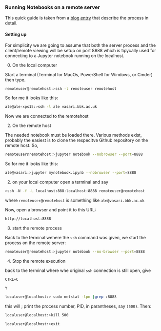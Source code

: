 
### Running Notebooks on a remote server

This quick guide is taken from a [blog entry](https://ljvmiranda921.github.io/notebook/2018/01/31/running-a-jupyter-notebook/) that describe the process in detail.

#### Setting up

For simplicity we are going to assume that both the server process and the client/remote viewing will be setup on port 8888 which is tipycally used for connecting to a Jupyter notebook running on the localhost.

0. On the local computer

Start a terminal (Terminal for MacOs, PowerShell for Windows, or Cmder) then type.

```bash
remoteuser@remotehost:>ssh -l remoteuser remotehost
```

So for me it looks like this:

```bash
ale@ale-xps15:>ssh -l ale vasari.bbk.ac.uk
```
Now we are connected to the remotehost

2. On the remote host

The needed notebook must be loaded there. Various methods exist, probably the easiest is to clone the respecitve Github repository on the remote host.
So,

```bash
remoteuser@remotehost:>jupyter notebook --nobrowser --port=8888
```

So for me it looks like this:

```bash
ale@vasari:>jupyter mynotebook.ipynb --nobrowser --port=8888
```


2. on your local computer open a terminal and say

```bash
>ssh -N -f -L localhost:888:localhost:8888 remoteuser@remotehost
```

where ``remoteuser@remotehost`` is something like ``ale@vasari.bbk.ac.uk``

Now, open a browser and point it to this URL:

```bash
http://localhost:8888
```

3. start the remote process

Back to the terminal wehere the ``ssh`` command was given, we start the process on the remote server:

```bash
remoteuser@remotehost:>jupyter notebook --no-browser --port=8888
```

4. Stop the remote execution

back to the terminal where whe original ``ssh`` connection is still open, give

```bash
CTRL+C

Y
```

```bash
localuser@localhost:> sudo netstat -lpn |grep :8888
```

this will ;
print the process number, PID, in parantheses, say ``(500)``.
Then:

```bash
localuser@localhost:>kill 500

localuser@localhost:>exit
```

